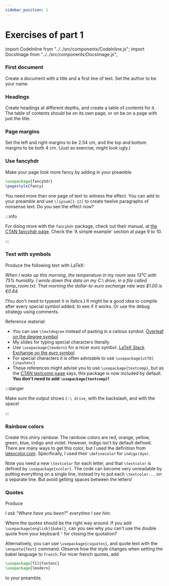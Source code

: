 ```yaml
---
sidebar_position: 1
---
```


# Exercises of part 1

import CodeInline from "../../src/components/CodeInline.js";
import DocsImage from "../../src/components/DocsImage.js";

### First document

Create a document with a title and a first line of text. Set the author to be
your name.

### Headings

Create headings at different depths, and create a table of contents for it.
The table of contents should be on its own page, or on be on a page with just
the title.

### Page margins

Set the left and right margins to be 2.54 cm, and the top and bottom margins
to be both 4 cm. (Just as exercise, might look ugly.)

### Use fancyhdr

Make your page look more fancy by adding in your preamble

```latex
\usepackage{fancyhdr}
\pagestyle{fancy}
```

You need more than one page of text to witness the effect. You can add <CodeInline code="\usepackage{lipsum}"/>
to your preamble and use `\lipsum[1-12]` to create twelve paragraphs of nonsense
text. Do you see the effect now?

:::info

For doing more with the `fancyhdr` package, check out their manual, at
[the CTAN fancyhdr page](https://ctan.org/pkg/fancyhdr). Check the 'A simple
example' section at page 9 to 10.

:::

### Text with symbols

Produce the following text with LaTeX:

_When I woke up this morning, the temperature in my room was 13°C with 75%
humidity. I wrote down this data on my C:\ drive, in a file called
temp_room.txt. That morning the dollar-to-euro exchange rate was $1.00 is €0.84._

(You don't need to typeset it in italics.) It might be a good idea to compile
after every special symbol added, to see if it works. Or use the debug strategy
using comments.

Reference material:

* You can use `\textdegree` instead of pasting in a celsius symbol. [Overleaf on the degree symbol](https://www.overleaf.com/learn/latex/Questions/How_can_I_write_a_%C2%B0_(degree)_symbol_in_LaTeX%3F)
* My slides for typing special characters literally
* Use `\usepackage{lmodern}` for a nicer euro symbol. [LaTeX Stack Exchange on the euro symbol](https://tex.stackexchange.com/questions/9866/latest-advice-on-the-euro-symbol)
* For special characters it is often advisable to use `\usepackage[utf8]{inputenc}`
* These references might advise you to use `\usepackage{textcomp}`, but as the 
  [CTAN textcomp page](https://www.ctan.org/pkg/textcomp) says, this package is
  now included by default. **You don't need to add `\usepackage{textcomp}`!**

:::danger

Make sure the output shows `C:\ drive`, with the backslash, and with the space!

:::

### Rainbow colors

Create this shiny rainbow. The rainbow colors are red, orange, yellow, green,
blue, indigo and violet. However, indigo isn't by default defined. There are
many ways to get this color, but I used the definition from [latexcolor.com](http://latexcolor.com/).
Specifically, I used their `\definecolor` for `indigo(dye)`.

<DocsImage src="/assets/latex/rainbow_scratch68.svg" />

Note you need a new `\textcolor` for each letter, and that `\textcolor` is defined
by `\usepackage{xcolor}`. The code can become very unreadable by putting everything
on a single line, instead try to put each `\textcolor...` on a separate line.
But avoid getting spaces between the letters!

### Quotes

Produce

_I ask "Where have you been?" everytime I see him._

Where the quotes should be the right way around. If you add `\usepackage[english]{babel}`,
can you see why you can't use the double quote from your keyboard `"` for closing
the quotation?

Alternatively, you can use `\usepackage{csquotes}`, and quote text with the
`\enquote{Text}` command. Observe how the style changes when setting the babel
language to `french`. For nicer french quotes, add 
```latex
\usepackage[T1]{fontenc}
\usepackage{lmodern}
```
to your preamble.

